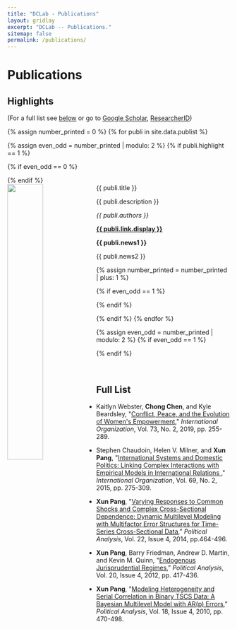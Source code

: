 ```yaml
---
title: "DCLab - Publications"
layout: gridlay
excerpt: "DCLab -- Publications."
sitemap: false
permalink: /publications/
---
```


# Publications

## Highlights

(For a full list see [below](#full-list) or go to [Google Scholar](https://scholar.google.ch/citations?user=TqxYWZsAAAAJ), [ResearcherID](https://www.researcherid.com/rid/D-7763-2012))

{% assign number_printed = 0 %}
{% for publi in site.data.publist %}

{% assign even_odd = number_printed | modulo: 2 %}
{% if publi.highlight == 1 %}

{% if even_odd == 0 %}
<div class="row">
{% endif %}

<div class="col-sm-6 clearfix">
 <div class="well">
  <pubtit>{{ publi.title }}</pubtit>
  <img src="{{ site.url }}{{ site.baseurl }}/images/pubpic/{{ publi.image }}" class="img-responsive" width="40%" style="float: left" />
  <p>{{ publi.description }}</p>
  <p><em>{{ publi.authors }}</em></p>
  <p><strong><a href="{{ publi.link.url }}">{{ publi.link.display }}</a></strong></p>
  <p class="text-danger"><strong> {{ publi.news1 }}</strong></p>
  <p> {{ publi.news2 }}</p>
 </div>
</div>

{% assign number_printed = number_printed | plus: 1 %}

{% if even_odd == 1 %}
</div>
{% endif %}

{% endif %}
{% endfor %}

{% assign even_odd = number_printed | modulo: 2 %}
{% if even_odd == 1 %}
</div>
{% endif %}

<p> &nbsp; </p>


## Full List

- Kaitlyn Webster, **Chong Chen**, and Kyle Beardsley, "[Conflict, Peace, and the Evolution of  Women's Empowerment](https://doi.org/10.1017/S0020818319000055)," *International Organization*, Vol. 73, No. 2, 2019, pp. 255-289.   

- Stephen Chaudoin, Helen V. Milner, and **Xun Pang**, "[International Systems and Domestic Politics: Linking Complex Interactions with Empirical Models in International Relations
](https://doi.org/10.1017/S0020818314000356)," *International Organization*, Vol. 69, No. 2, 2015, pp. 275-309. 

- **Xun Pang**, "[Varying Responses to Common Shocks and Complex Cross-Sectional Dependence: Dynamic Multilevel Modeling with Multifactor Error Structures for Time-Series Cross-Sectional Data](https://doi.org/10.1093/pan/mpu008),” *Political Analysis*, Vol. 22, Issue 4, 2014, pp.464-496.

- **Xun Pang**, Barry Friedman, Andrew D. Martin, and Kevin M. Quinn, "[Endogenous Jurisprudential Regimes](https://doi.org/10.1093/pan/mps024),” *Political Analysis*, Vol. 20, Issue 4, 2012, pp. 417-436.

- **Xun Pang**, "[Modeling Heterogeneity and Serial Correlation in Binary TSCS Data: A Bayesian Multilevel Model with AR(p) Errors](https://doi.org/10.1093/pan/mpq019),” *Political Analysis*, Vol. 18, Issue 4, 2010, pp. 470-498.


